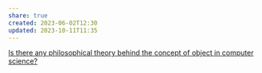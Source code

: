 ```yaml
---
share: true
created: 2023-06-02T12:30
updated: 2023-10-11T11:35
---
```

[Is there any philosophical theory behind the concept of object in computer science?](https://philosophy.stackexchange.com/q/99660/19487)
